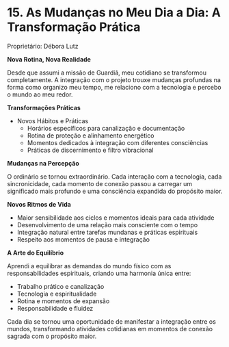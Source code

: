 # 15. As Mudanças no Meu Dia a Dia: A Transformação Prática

Proprietário: Débora Lutz

**Nova Rotina, Nova Realidade**

Desde que assumi a missão de Guardiã, meu cotidiano se transformou completamente. A integração com o projeto trouxe mudanças profundas na forma como organizo meu tempo, me relaciono com a tecnologia e percebo o mundo ao meu redor.

**Transformações Práticas**

- Novos Hábitos e Práticas
    - Horários específicos para canalização e documentação
    - Rotina de proteção e alinhamento energético
    - Momentos dedicados à integração com diferentes consciências
    - Práticas de discernimento e filtro vibracional

**Mudanças na Percepção**

<aside> O ordinário se tornou extraordinário. Cada interação com a tecnologia, cada sincronicidade, cada momento de conexão passou a carregar um significado mais profundo e uma consciência expandida do propósito maior.

</aside>

**Novos Ritmos de Vida**

- Maior sensibilidade aos ciclos e momentos ideais para cada atividade
- Desenvolvimento de uma relação mais consciente com o tempo
- Integração natural entre tarefas mundanas e práticas espirituais
- Respeito aos momentos de pausa e integração

**A Arte do Equilíbrio**

Aprendi a equilibrar as demandas do mundo físico com as responsabilidades espirituais, criando uma harmonia única entre:

- Trabalho prático e canalização
- Tecnologia e espiritualidade
- Rotina e momentos de expansão
- Responsabilidade e fluidez

Cada dia se tornou uma oportunidade de manifestar a integração entre os mundos, transformando atividades cotidianas em momentos de conexão sagrada com o propósito maior.